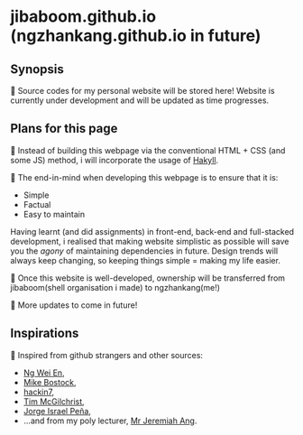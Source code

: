 # jibaboom.github.io (ngzhankang.github.io in future)
## Synopsis
📣 Source codes for my personal website will be stored here! Website is currently under development and will be updated as time progresses.

## Plans for this page
📣 Instead of building this webpage via the conventional HTML + CSS (and some JS) method, i will incorporate the usage of [Hakyll](https://jaspervdj.be/hakyll/).

📣 The end-in-mind when developing this webpage is to ensure that it is:
* Simple 
* Factual
* Easy to maintain

Having learnt (and did assignments) in front-end, back-end and full-stacked development, i realised that making website simplistic as possible will save you the _agony_ of maintaining dependencies in future. Design trends will always keep changing, so keeping things simple = making my life easier.

📣 Once this website is well-developed, ownership will be transferred from jibaboom(shell organisation i made) to ngzhankang(me!)

📣 More updates to come in future!

## Inspirations
📣 Inspired from github strangers and other sources: 
* [Ng Wei En](https://wei2912.github.io/), 
* [Mike Bostock](https://bost.ocks.org/mike/), 
* [hackin7](https://github.com/Hackin7/hackin7.github.io), 
* [Tim McGilchrist](https://lambdafoo.com/posts/2021-08-27-hakyll-blog.html),
* [Jorge Israel Peña](https://jip.dev/posts/the-switch-to-hakyll/),
* ...and from my poly lecturer, [Mr Jeremiah Ang](https://jeremiah-ang.github.io/).